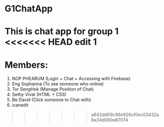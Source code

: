 # G1ChatApp
This is chat app for group 1
<<<<<<< HEAD
edit 1
=======
# Members:
1. NOP PHEARUM	(Login + Chat + Accessing with Firebase)
2. Eng Sophanna	(To see someone who online)
3. Tor SengHok	(Manage Position of Chat)
4. Sethy Vivat	(HTML + CSS)
5. Be David		(Click someone to Chat with)
6. icanedit
>>>>>>> a642dd09c96e926cf0ec03432a6e24d060e87074
